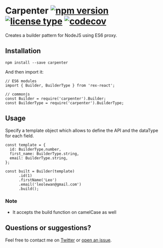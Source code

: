 # Carpenter [![npm version](https://img.shields.io/npm/v/carpenter.svg)](https://www.npmjs.com/package/carpenter-nodejs) [![license type](https://img.shields.io/codecov/c/github/llewan/carpenter.svg)](https://github.com/llewan/carpenter.git/blob/master/LICENSE) [![codecov](https://img.shields.io/codecov/c/github/llewan/carpenter.svg)](https://codecov.io/gh/llewan/carpenter)
Creates a builder pattern for NodeJS using ES6 proxy.

## Installation
```
npm install --save carpenter
```

And then import it:
```
// ES6 modules
import { Builder, BuilderType } from 'rex-react';

// commonjs
const Builder = require('carpenter').Builder;
const BuilderType = require('carpenter').BuilderType;
```

## Usage
Specify a template object which allows to define the API and the dataType for each field.
```
const template = {
  id: BuilderType.number,
  first_name: BuilderType.string,
  email: BuilderType.string,
};

const built = Builder(template)
      .id(1)
      .firstName('Leo')
      .email('leolewan@gmail.com')
      .build();
```

### Note
- It accepts the build function on camelCase as well


## Questions or suggestions?
Feel free to contact me on [Twitter](https://twitter.com/leolewan) or [open an issue](https://github.com/llewan/carpenter/issues/new).
